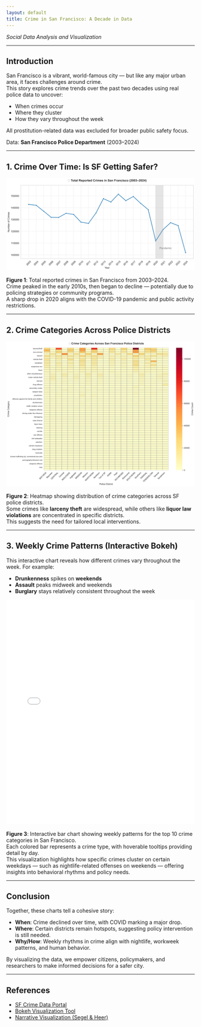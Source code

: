 ```yaml
---
layout: default
title: Crime in San Francisco: A Decade in Data
---
```


*Social Data Analysis and Visualization*

---

## Introduction

San Francisco is a vibrant, world-famous city — but like any major urban area, it faces challenges around crime.  
This story explores crime trends over the past two decades using real police data to uncover:

- When crimes occur  
- Where they cluster  
- How they vary throughout the week  

All prostitution-related data was excluded for broader public safety focus.

Data: **San Francisco Police Department** (2003–2024)

---

## 1. Crime Over Time: Is SF Getting Safer?

![Line Chart of Total Crimes Over Time](images/line_chart.png)

**Figure 1**: Total reported crimes in San Francisco from 2003–2024.  
Crime peaked in the early 2010s, then began to decline — potentially due to policing strategies or community programs.  
A sharp drop in 2020 aligns with the COVID-19 pandemic and public activity restrictions.

---

## 2. Crime Categories Across Police Districts

![Heatmap of Crime by District](images/heatmap.png)

**Figure 2**: Heatmap showing distribution of crime categories across SF police districts.  
Some crimes like **larceny theft** are widespread, while others like **liquor law violations** are concentrated in specific districts.  
This suggests the need for tailored local interventions.

---

## 3. Weekly Crime Patterns (Interactive Bokeh)

This interactive chart reveals how different crimes vary throughout the week. For example:

- **Drunkenness** spikes on **weekends**  
- **Assault** peaks midweek and weekends  
- **Burglary** stays relatively consistent throughout the week

<iframe src="images/bokeh_chart.html" width="100%" height="600" frameborder="0"></iframe>

**Figure 3**: Interactive bar chart showing weekly patterns for the top 10 crime categories in San Francisco.  
Each colored bar represents a crime type, with hoverable tooltips providing detail by day.  
This visualization highlights how specific crimes cluster on certain weekdays — such as nightlife-related offenses on weekends — offering insights into behavioral rhythms and policy needs.


---

## Conclusion

Together, these charts tell a cohesive story:

- **When**: Crime declined over time, with COVID marking a major drop.  
- **Where**: Certain districts remain hotspots, suggesting policy intervention is still needed.  
- **Why/How**: Weekly rhythms in crime align with nightlife, workweek patterns, and human behavior.

By visualizing the data, we empower citizens, policymakers, and researchers to make informed decisions for a safer city.

---

## References

- [SF Crime Data Portal](https://data.sfgov.org)
- [Bokeh Visualization Tool](https://bokeh.org)
- [Narrative Visualization (Segel & Heer)](http://vis.stanford.edu/files/2010-Narrative-InfoVis.pdf)


